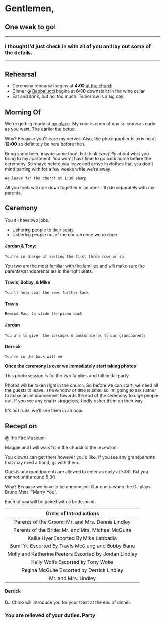 # Gentlemen,
## One week to go!
---

### I thought I'd just check in with all of you and lay out some of the details.

---
## Rehearsal

- Ceremony rehearsal begins at **4:00** [at the church](https://www.google.com/maps/place/St.+Anthony+of+Padua+Church,+151+Thompson+St,+New+York,+NY+10012/@40.7272289,-74.0034236,17z/data=!3m1!4b1!4m5!3m4!1s0x89c2598de5ba1559:0x6514ce2f44652450!8m2!3d40.7272249!4d-74.0012296)
- Dinner @ [Babbalucci](https://www.google.com/maps/place/Babbalucci/@40.8089716,-73.9471288,17z/data=!3m1!4b1!4m5!3m4!1s0x89c2f60d2ad22629:0xef130ad1d56ad5b4!8m2!3d40.8089676!4d-73.9449348) begins at **6:00** downstairs in the wine cellar
- Eat and drink, but not too much. Tomorrow is a big day.

## Morning Of

We're getting ready at [my place](https://www.google.com/maps/place/208+W+136th+St,+New+York,+NY+10030/@40.8161695,-73.9462434,17z/data=!3m1!4b1!4m5!3m4!1s0x89c2f6711d4dd009:0xa2705b37d1d138!8m2!3d40.816087!4d-73.944091). My door is open all day so come as early as you want. The earlier the better.

Why? Because you'll ease my nerves. Also, the photographer is arriving at **12:00** so definitely be here before then.

Bring some beer, maybe some food, but think _carefully_ about what you bring to my apartment. You won't have time to go back home before the ceremony. So shave before you leave and arrive in clothes that you don't mind parting with for a few weeks while we're away.

```
We leave for the church at 1:30 sharp
```

All you fools will ride down together in an uber. I'll ride separately with my parents.

## Ceremony
You all have two jobs.

- Ushering people to their seats
- Ushering people out of the church once we're done

#### Jordan & Tony:
```
You're in charge of seating the first three rows or so
```

You two are the most familiar with the families and will make sure the parents/grandparents are in the right seats.

#### Travis, Bobby, & Mike
```
You'll help seat the rows further back
```

#### Travis
```
Remind Paul to slide the piano back
```

#### Jordan

```
You are to give  the corsages & boutonnieres to our grandparents
```

#### Derrick

```
You're in the back with me
```


**Once the ceremony is over we immediately start taking photos**

This photo session is for the two families and full bridal party.

Photos will be taken right in the church. So before we can start, we need all the guests to leave. The window of time is small so I'm going to ask Father to make an announcement towards the end of the ceremony to urge people out. If you see any chatty stragglers, kindly usher them on their way.

It's not rude, we'll see them in an hour.

## Reception
@ the [Fire Museum](https://www.google.com/maps/place/New+York+City+Fire+Museum/@40.7255659,-74.009129,17z/data=!3m2!4b1!5s0x89c259f3310d2c97:0x1125ac1e235eacb5!4m5!3m4!1s0x89c259f33171b9b1:0xd1c2639441a1b304!8m2!3d40.7255619!4d-74.006935)

Maggie and I will walk from the church to the reception.

You clowns can get there however you'd like. If you see any grandparents that may need a hand, go with them.

Guests and grandparents are allowed to enter as early at 5:00. But you cannot until around 5:30.

Why? Because we have to be announced. Our cue is when the DJ plays Bruno Mars' "Marry You".

Each of you will be paired with a bridesmaid.

| Order of Introductions |
|:----------:|
| Parents of the Groom: Mr. and Mrs. Dennis Lindley | 
| Parents of the Bride: Mr. and Mrs. Michael McGuire | 
|  Kallie Hyer Escorted By Mike Labbadia | 
|  Sumi Yu Escorted By Travis McClung and Bobby Bane |
| Molly and Katherine Peeters Escorted by Jordan Lindley |
| Kelly Wolfe Escorted by Tony Wolfe |
| Regina McGuire Escorted by Derrick Lindley |
| Mr. and Mrs. Lindley |

#### Derrick
DJ Chico will introduce you for your toast at the end of dinner.


### You are relieved of your duties. Party

